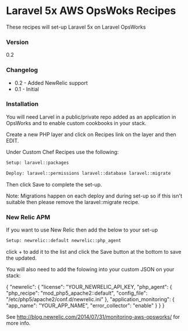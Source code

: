 # Laravel 5x AWS OpsWoks Recipes

These recipes will set-up Laravel 5x on Laravel OpsWorks

### Version
0.2

### Changelog

  - 0.2 - Added NewRelic support
  - 0.1 - Initial

### Installation

You will need Larvel in a public/private repo added as an application in OpsWorks and to enable custom cookbooks in your stack.

Create a new PHP layer and click on Recipes link on the layer and then EDIT. 

Under Custom Chef Recipes use the following:

```sh
Setup: laravel::packages
```
```sh
Deploy: laravel::permissions laravel::database laravel::migrate
```
Then click Save to complete the set-up. 

Note: Migrations happen on each deploy and during set-up so if this isn't suitable then please remove the laravel::migrate recipe.

### New Relic APM

If you want to use New Relic then add the below to your set-up

```sh
Setup: newrelic::default newrelic::php_agent
```
click + to add it to the list and click the Save button at the bottom to save the updated. 

You will also need to add the folowing into your custom JSON on your stack:


{
    "newrelic": {
        "license": "YOUR_NEWRELIC_API_KEY,
        "php_agent": {
            "php_recipe": "mod_php5_apache2::default",
            "config_file": "/etc/php5/apache2/conf.d/newrelic.ini"
        },
        "application_monitoring": {
            "app_name": "YOUR_APP_NAME",
			  "error_collector": "enable"
        }
    }
}

See http://blog.newrelic.com/2014/07/31/monitoring-aws-opsworks/ for more info. 

